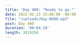 ```yaml
---
title: 'Day 400: "Ready to go."'
date: 2022-02-23 15:08:00 -08:00
file: "/uploads/Day-B400.mp3"
post: Day 400
duration: '00:04:18'
length: 3819350
---
```


